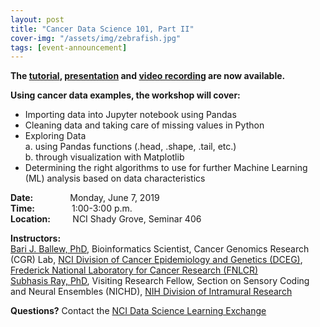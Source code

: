 ```yaml
---
layout: post
title: "Cancer Data Science 101, Part II"
cover-img: "/assets/img/zebrafish.jpg"
tags: [event-announcement]
---
```


**The [tutorial](https://github.com/bballew/pandas_tutorial), [presentation](https://github.com/subhacom/np_tut_breastcancer/) and [video recording](https://cbiit.webex.com/cbiit/ldr.php?RCID=43c5be03f30a54c6a515cf7f09bfdc37) are now available.**  

**Using cancer data examples, the workshop will cover:**  
- Importing data into Jupyter notebook using Pandas  
- Cleaning data and taking care of missing values in Python  
- Exploring Data  
a. using Pandas functions (.head, .shape, .tail, etc.)  
b. through visualization with Matplotlib  
- Determining the right algorithms to use for further Machine Learning (ML) analysis based on data characteristics  

**Date:** &nbsp;&nbsp;&nbsp;&nbsp;&nbsp;&nbsp;&nbsp;&nbsp;&nbsp;&nbsp;&nbsp;&nbsp;&nbsp;&nbsp;Monday, June 7, 2019  
**Time:** &nbsp;&nbsp;&nbsp;&nbsp;&nbsp;&nbsp;&nbsp;&nbsp;&nbsp;&nbsp;&nbsp;&nbsp;&nbsp;&nbsp;1:00-3:00 p.m.  
**Location:**&nbsp;&nbsp;&nbsp;&nbsp;&nbsp;&nbsp;&nbsp;&nbsp;&nbsp;NCI Shady Grove, Seminar 406  

**Instructors:**   
[Bari J. Ballew, PhD](https://www.linkedin.com/in/bariballew/), Bioinformatics Scientist, Cancer Genomics Research (CGR) Lab, [NCI Division of Cancer Epidemiology and Genetics (DCEG)](https://dceg.cancer.gov/), [Frederick National Laboratory for Cancer Research (FNLCR)](https://frederick.cancer.gov/)  
[Subhasis Ray, PhD](../attachments/SubhasisRay_bio.docx), Visiting Research Fellow, Section on Sensory Coding and Neural Ensembles (NICHD), [NIH Division of Intramural Research](https://www.nichd.nih.gov/about/org/dir)  

**Questions?** Contact the [NCI Data Science Learning Exchange](mailto:NCIDataScienceLearningExchange@mail.nih.gov)



